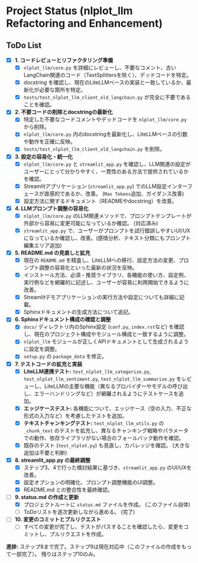 # Project Status (nlplot_llm Refactoring and Enhancement)

## ToDo List

-   [x] **1. コードレビューとリファクタリング準備**
    -   [x] `nlplot_llm/core.py` を詳細にレビューし、不要なコメント、古いLangChain関連のコード（TextSplittersを除く）、デッドコードを特定。
    -   [x] docstring を確認し、現在のLiteLLMベースの実装と一致しているか、最新化が必要な箇所を特定。
    -   [x] `tests/test_nlplot_llm_client_old_langchain.py` が完全に不要であることを確認。
-   [x] **2. 不要コードの削除とdocstringの最新化**
    -   [x] 特定した不要なコードコメントやデッドコードを `nlplot_llm/core.py` から削除。
    -   [x] `nlplot_llm/core.py` 内のdocstringを最新化し、LiteLLMベースの引数や動作を正確に反映。
    -   [x] `tests/test_nlplot_llm_client_old_langchain.py` を削除。
-   [x] **3. 設定の容易化・統一化**
    -   [x] `nlplot_llm/core.py` と `streamlit_app.py` を確認し、LLM関連の設定がユーザーにとって分かりやすく、一貫性のある方法で提供されているかを確認。
    -   [x] Streamlitアプリケーション (`streamlit_app.py`) でのLLM設定インターフェースが直感的であるか、改善。 (`Max Tokens`追加、ガイダンス改善)
    -   [x] 設定方法に関するドキュメント（READMEやdocstring）を改善。
-   [x] **4. LLMプロンプト調整の容易化**
    -   [x] `nlplot_llm/core.py` のLLM関連メソッドで、プロンプトテンプレートが外部から容易に変更可能になっているか確認。 (対応済み)
    -   [x] `streamlit_app.py` で、ユーザーがプロンプトを試行錯誤しやすいUI/UXになっているか確認し、改善。(感情分析、テキスト分類にもプロンプト編集エリア追加)
-   [x] **5. README.md の見直しと拡充**
    -   [x] 現在の `README.md` を精査し、LiteLLMへの移行、設定方法の変更、プロンプト調整の容易化といった最新の状況を反映。
    -   [x] インストール方法、必須・推奨ライブラリ、各機能の使い方、設定例、実行例などを網羅的に記述し、ユーザーが容易に利用開始できるように改善。
    -   [x] Streamlitデモアプリケーションの実行方法や設定についても詳細に記載。
    -   [x] Sphinxドキュメントの生成方法について追記。
-   [x] **6. Sphinxドキュメント構成の確認と調整**
    -   [x] `docs/` ディレクトリ内のSphinx設定 (`conf.py`, `index.rst`など) を確認し、現在のプロジェクト構成やモジュール構成と一致するように調整。
    -   [x] `nlplot_llm` モジュールが正しくAPIドキュメントとして生成されるように設定を調整。
    -   [x] `setup.py` の `package_data` を修正。
-   [x] **7. テストコードの拡充と実装**
    -   [x] **LiteLLM連携テスト:** `test_nlplot_llm_categorize.py`, `test_nlplot_llm_sentiment.py`, `test_nlplot_llm_summarize.py` をレビューし、LiteLLMの主要な機能（異なるプロバイダーやモデルの呼び出し、エラーハンドリングなど）が網羅されるようにテストケースを追加。
    -   [x] **エッジケーステスト:** 各機能について、エッジケース（空の入力、不正な形式の入力など）を考慮したテストを追加。
    -   [x] **テキストチャンキングテスト:** `test_nlplot_llm_utils.py` の `_chunk_text` のテストを拡充し、異なるチャンキング戦略やパラメータでの動作、依存ライブラリがない場合のフォールバック動作を確認。
    -   [x] 既存のテスト (`test_nlplot.py`) も見直し、カバレッジを確認。 (大きな追加は不要と判断)
-   [x] **8. streamlit_app.py の最終調整**
    -   [x] ステップ3、4で行った検討結果に基づき、`streamlit_app.py` のUI/UXを改善。
    -   [x] 設定オプションの明確化、プロンプト調整機能のUI調整。
    -   [x] README.md との整合性を最終確認。
-   [ ] **9. status.md の作成と更新**
    -   [x] プロジェクトルートに `status.md` ファイルを作成。 (このファイル自体)
    -   [ ] ToDoリストを逐次更新しながら進める。 (完了)
-   [ ] **10. 変更のコミットとプルリクエスト**
    -   [ ] すべての変更が完了し、テストがパスすることを確認したら、変更をコミットし、プルリクエストを作成。

**進捗:**
ステップ8まで完了。ステップ9は現在対応中（このファイルの作成をもって一部完了）。
残りはステップ10のみ。
